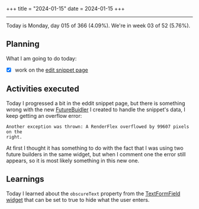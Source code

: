 +++
title = "2024-01-15"
date = 2024-01-15
+++

---

Today is Monday, day 015 of 366 (4.09%). We're in week 03 of 52 (5.76%).

## Planning

What I am going to do today:

- [x] work on the [edit snippet page](https://github.com/OmnicodeSolutions/luisa_drf_flutter_client/blob/main/lib/edit_snippet.dart)

## Activities executed

Today I progressed a bit in the eddit snippet page, but there is something wrong with the new [FutureBuidler](https://api.flutter.dev/flutter/widgets/FutureBuilder-class.html) I created to handle the snippet's data, I keep getting an overflow error:

```
Another exception was thrown: A RenderFlex overflowed by 99607 pixels on the
right.
```

At first I thought it has something to do with the fact that I was using two future builders in the same widget, but when I comment one the error still appears, so it is most likely something in this new one.

## Learnings

Today I learned about the `obscureText` property from the [TextFormField widget](https://api.flutter.dev/flutter/material/TextFormField-class.html?gclid=CjwKCAiAzJOtBhALEiwAtwj8tq6jtgEzDnoNaigpXJBHKhCQPJ8vhltU22yAokPM9lo7AcPMqCzHehoCINEQAvD_BwE&gclsrc=aw.ds) that can be set to true to hide what the user enters.
